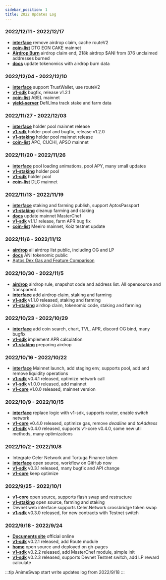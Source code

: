 ```yaml
---
sidebar_position: 1
title: 2022 Updates Log
---
```


### 2022/12/11 - 2022/12/17
* [**interface**](https://github.com/AnimeSwap/interface) remove airdrop claim, cache routeV2
* [**coin-list**](https://github.com/AnimeSwap/coin-list) DTO EON CAKE mainnet
* [**Airdrop Burn**](https://explorer.aptoslabs.com/txn/46993446/events) airdrop claim end, 218k airdrop $ANI from 376 unclaimed addresses burned
* [**docs**](https://github.com/AnimeSwap/docs) update tokenomics with airdrop burn data

### 2022/12/04 - 2022/12/10
* [**interface**](https://github.com/AnimeSwap/interface) support TrustWallet, use routeV2
* [**v1-sdk**](https://github.com/AnimeSwap/v1-sdk) bugfix, release v1.2.1
* [**coin-list**](https://github.com/AnimeSwap/coin-list) ABEL mainnet
* [**yield-server**](https://github.com/AnimeSwap/yield-server) DefiLlma track stake and farm data

### 2022/11/27 - 2022/12/03
* [**interface**](https://github.com/AnimeSwap/interface) holder pool mainnet release
* [**v1-sdk**](https://github.com/AnimeSwap/v1-sdk) holder pool and bugfix, release v1.2.0
* [**v1-staking**](https://github.com/AnimeSwap/v1-staking) holder pool mainnet release
* [**coin-list**](https://github.com/AnimeSwap/coin-list) APC, CUCHI, APSO mainnet

### 2022/11/20 - 2022/11/26
* [**interface**](https://github.com/AnimeSwap/interface) pool loading animations, pool APY, many small updates
* [**v1-staking**](https://github.com/AnimeSwap/v1-staking) holder pool
* [**v1-sdk**](https://github.com/AnimeSwap/v1-sdk) holder pool
* [**coin-list**](https://github.com/AnimeSwap/coin-list) DLC mainnet

### 2022/11/13 - 2022/11/19
* [**interface**](https://github.com/AnimeSwap/interface) staking and farming publish, support AptosPassport
* [**v1-staking**](https://github.com/AnimeSwap/v1-staking) cleanup farming and staking
* [**docs**](https://github.com/AnimeSwap/docs) update mainnet MasterChef
* [**v1-sdk**](https://github.com/AnimeSwap/v1-sdk) v1.1.1 release, farm APR bug fix
* [**coin-list**](https://github.com/AnimeSwap/coin-list) Meeiro mainnet, Koiz testnet update

### 2022/11/6 - 2022/11/12
* [**airdrop**](https://github.com/AnimeSwap/airdrop) all airdrop list public, including OG and LP
* [**docs**](https://github.com/AnimeSwap/docs) ANI tokenomic public
* [Aptos Dex Gas and Feature Comparison](https://docs.animeswap.org/blog/dex-comparison)

### 2022/10/30 - 2022/11/5
* [**airdrop**](https://github.com/AnimeSwap/airdrop) airdrop rule, snapshot code and address list. All opensource and transparent.
* [**interface**](https://github.com/AnimeSwap/interface) add airdrop claim, staking and farming
* [**v1-sdk**](https://github.com/AnimeSwap/v1-sdk) v1.1.0 released, staking and farming
* [**v1-staking**](https://github.com/AnimeSwap/v1-staking) airdrop claim, tokenomic code, staking and farming

### 2022/10/23 - 2022/10/29
* [**interface**](https://github.com/AnimeSwap/interface) add coin search, chart, TVL, APR, discord OG bind, many bugfix
* [**v1-sdk**](https://github.com/AnimeSwap/v1-sdk) implement APR calculation
* [**v1-staking**](https://github.com/AnimeSwap/v1-staking) preparing airdrop

### 2022/10/16 - 2022/10/22
* [**interface**](https://github.com/AnimeSwap/interface) Mainnet launch, add staging env, supports pool, add and remove liquidity operations 
* [**v1-sdk**](https://github.com/AnimeSwap/v1-sdk) v0.4.1 released, optimize network call
* [**v1-sdk**](https://github.com/AnimeSwap/v1-sdk) v1.0.0 released, add mainnet
* [**v1-core**](https://github.com/AnimeSwap/v1-core) v1.0.0 released, mainnet version

### 2022/10/9 - 2022/10/15
* [**interface**](https://github.com/AnimeSwap/interface) replace logic with v1-sdk, supports router, enable switch network
* [**v1-core**](https://github.com/AnimeSwap/v1-core) v0.4.0 released, optimize gas, remove *deadline* and *toAddress*
* [**v1-sdk**](https://github.com/AnimeSwap/v1-sdk) v0.4.0 released, supports v1-core v0.4.0, some new util methods, many optimizations

### 2022/10/2 - 2022/10/8
* Integrate Celer Network and Tortuga Finance token
* [**interface**](https://github.com/AnimeSwap/interface) open source, workflow on GitHub now
* [**v1-sdk**](https://github.com/AnimeSwap/v1-sdk) v0.3.1 released, many bugfix and API change
* [**v1-core**](https://github.com/AnimeSwap/v1-core) keep optimize

### 2022/9/25 - 2022/10/1
* [**v1-core**](https://github.com/AnimeSwap/v1-core) open source, supports flash swap and restructure
* [**v1-staking**](https://github.com/AnimeSwap/v1-staking) open source, farming and staking
* Devnet web interface supports Celer.Network crossbridge token swap
* [**v1-sdk**](https://github.com/AnimeSwap/v1-sdk) v0.3.0 released, for new contracts with Testnet switch

### 2022/9/18 - 2022/9/24

* [**Documents site**](https://docs.animeswap.org) official online
* [**v1-sdk**](https://github.com/AnimeSwap/v1-sdk) v0.2.1 released, add Route module
* [**home**](https://github.com/AnimeSwap/home) open source and deployed on gh-pages
* [**v1-sdk**](https://github.com/AnimeSwap/v1-sdk) v0.2.2 released, add MasterChef module, simple init
* [**v1-sdk**](https://github.com/AnimeSwap/v1-sdk) v0.2.3 released, supports Devnet Testnet switch, add LP reward calculate

:::tip
AnimeSwap start write updates log from 2022/9/18
:::
